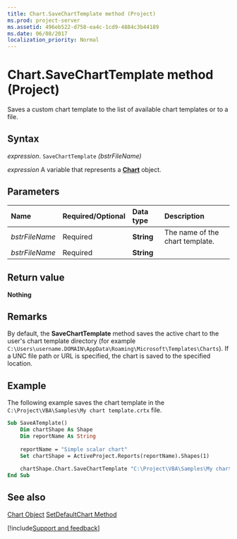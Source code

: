 ```yaml
---
title: Chart.SaveChartTemplate method (Project)
ms.prod: project-server
ms.assetid: 496eb522-d758-ea4c-1cd9-4884c3b44189
ms.date: 06/08/2017
localization_priority: Normal
---
```



# Chart.SaveChartTemplate method (Project)
Saves a custom chart template to the list of available chart templates or to a file.

## Syntax

_expression_. `SaveChartTemplate` _(bstrFileName)_

_expression_ A variable that represents a **[Chart](Project.Chart.md)** object.


## Parameters



|Name|Required/Optional|Data type|Description|
|:-----|:-----|:-----|:-----|
| _bstrFileName_|Required|**String**|The name of the chart template.|
| _bstrFileName_|Required|**String**||

## Return value

 **Nothing**


## Remarks

By default, the  **SaveChartTemplate** method saves the active chart to the user's chart template directory (for example `C:\Users\username.DOMAIN\AppData\Roaming\Microsoft\Templates\Charts`). If a UNC file path or URL is specified, the chart is saved to the specified location.


## Example

The following example saves the chart template in the  `C:\Project\VBA\Samples\My chart template.crtx` file.


```vb
Sub SaveATemplate()
    Dim chartShape As Shape
    Dim reportName As String
    
    reportName = "Simple scalar chart"
    Set chartShape = ActiveProject.Reports(reportName).Shapes(1)
    
    chartShape.Chart.SaveChartTemplate "C:\Project\VBA\Samples\My chart template"
End Sub
```


## See also


[Chart Object](Project.chart.md)
[SetDefaultChart Method](Project.chart.setdefaultchart.md)

[!include[Support and feedback](~/includes/feedback-boilerplate.md)]